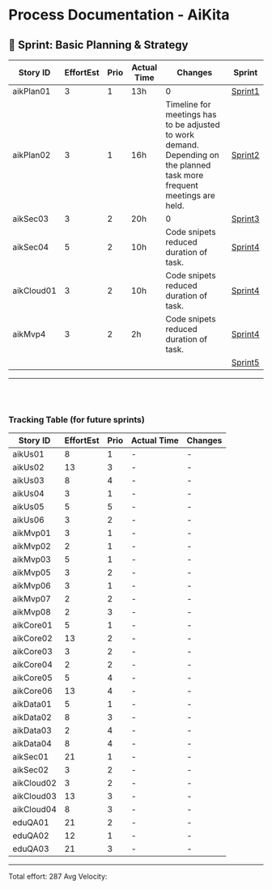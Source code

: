 # Process Documentation - AiKita

## 🏃 Sprint: Basic Planning & Strategy
| Story ID  | EffortEst | Prio | Actual Time | Changes | Sprint |
|-----------|-----------|------|-------------|---------|--------|
| aikPlan01 | 3         | 1    | 13h          | 0       |   [Sprint1](https://github.com/riosarah/AiKita.Planning/blob/main/syp/sprints_overview.md#calendar-sprint-1)   |
| aikPlan02 | 3         | 1    | 16h          | Timeline for meetings has to be adjusted to work demand. Depending on the planned task more frequent meetings are held. |  [Sprint2](https://github.com/riosarah/AiKita.Planning/blob/main/syp/sprints_overview.md#calendar-sprint-2)   |
| aikSec03 |     3     |  2  |      20h     |    0    |   [Sprint3](https://github.com/riosarah/AiKita.Planning/blob/main/syp/sprints_overview.md#calendar-sprint-3)   |
| aikSec04 |     5     |  2  |    10h     |   Code snipets reduced duration of task.   |   [Sprint4](https://github.com/riosarah/AiKita.Planning/blob/main/syp/sprints_overview.md#calendar-sprint-4)   |
| aikCloud01 |     3     |  2  |    10h     |   Code snipets reduced duration of task.   |   [Sprint4](https://github.com/riosarah/AiKita.Planning/blob/main/syp/sprints_overview.md#calendar-sprint-4)   |
| aikMvp4 |     3     |  2  |    2h     |     Code snipets reduced duration of task.   |   [Sprint4](https://github.com/riosarah/AiKita.Planning/blob/main/syp/sprints_overview.md#calendar-sprint-4)    |
|  |          |    |           |        |   [Sprint5](https://github.com/riosarah/AiKita.Planning/blob/main/syp/sprints_overview.md#calendar-sprint-5)   |


---

 

</br></br>
### Tracking Table (for future sprints)
| Story ID  | EffortEst | Prio | Actual Time | Changes |
|-----------|-----------|------|-------------|---------|
| aikUs01   | 8         | 1    | -           | -       |
| aikUs02   | 13         | 3    | -           | -       |
| aikUs03   | 8         | 4    | -           | -       |
| aikUs04   | 3         | 1    | -           | -       |
| aikUs05   | 5         | 5    | -           | -       |
| aikUs06   | 3         | 2    | -           | -       |
| aikMvp01  | 3         | 1    | -           | -       |
| aikMvp02  | 2         | 1    | -           | -       |
| aikMvp03  | 5         | 1    | -           | -       |
| aikMvp05  | 3         | 2    | -           | -       |
| aikMvp06  | 3         | 1    | -           | -       |
| aikMvp07  | 2         | 2    | -           | -       |
| aikMvp08  | 2         | 3    | -           | -       |
| aikCore01 | 5         | 1    | -           | -       |
| aikCore02 | 13         | 2    | -           | -       |
| aikCore03 | 3         | 2    | -           | -       |
| aikCore04 | 2         | 2    | -           | -       |
| aikCore05 | 5         | 4    | -           | -       |
| aikCore06 | 13        | 4   | -           | -       |
| aikData01 | 5         | 1    | -           | -       |
| aikData02 | 8         | 3    | -           | -       |
| aikData03 | 2         | 4    | -           | -       |
| aikData04 | 8         | 4    | -           | -       |
| aikSec01  | 21         | 1    | -           | -       |
| aikSec02  | 3         | 2    | -           | -       |
| aikCloud02| 3         | 2    | -           | -       |
| aikCloud03| 13         | 3    | -           | -       |
| aikCloud04| 8         | 3    | -           | -       |
| eduQA01   | 21        | 2    | -           | -       |
| eduQA02   | 12        | 1    | -           | -       |
| eduQA03   | 21         | 3    | -           | -       |


---

Total effort: 287
Avg Velocity: 
